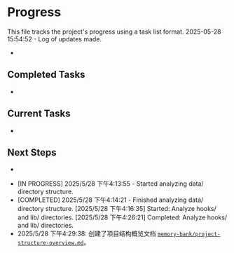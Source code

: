 # Progress

This file tracks the project's progress using a task list format.
2025-05-28 15:54:52 - Log of updates made.

*

## Completed Tasks

*   

## Current Tasks

*   

## Next Steps

*
- [IN PROGRESS] 2025/5/28 下午4:13:55 - Started analyzing data/ directory structure.
- [COMPLETED] 2025/5/28 下午4:14:21 - Finished analyzing data/ directory structure.
[2025/5/28 下午4:16:35] Started: Analyze hooks/ and lib/ directories.
[2025/5/28 下午4:26:21] Completed: Analyze hooks/ and lib/ directories.
- 2025/5/28 下午4:29:38: 创建了项目结构概览文档 [`memory-bank/project-structure-overview.md`](./memory-bank/project-structure-overview.md)。